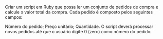 Criar um script em Ruby que possa ler um conjunto de pedidos de compra e calcule o valor total da compra. Cada pedido é composto pelos seguintes campos:

Número do pedido;
Preço unitário;
Quantidade.
O script deverá processar novos pedidos até que o usuário digite 0 (zero) como número do pedido.
